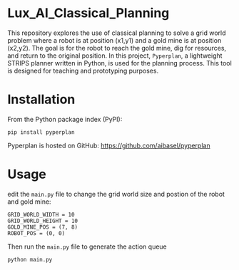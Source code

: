 # Lux_AI_Classical_Planning
This repository explores the use of classical planning to solve a grid world problem where a robot is at position (x1,y1) and a gold mine is at position (x2,y2). The goal is for the robot to reach the gold mine, dig for resources, and return to the original position. In this project, `Pyperplan`, a lightweight STRIPS planner written in Python, is used for the planning process. This tool is designed for teaching and prototyping purposes.

# Installation

From the Python package index (PyPI):

    pip install pyperplan
    
Pyperplan is hosted on GitHub: https://github.com/aibasel/pyperplan

# Usage

edit the `main.py` file to change the grid world size and postion of the robot and gold mine:
```
GRID_WORLD_WIDTH = 10
GRID_WORLD_HEIGHT = 10
GOLD_MINE_POS = (7, 8)
ROBOT_POS = (0, 0)
```
Then run the `main.py` file to generate the action queue
```
python main.py
```
